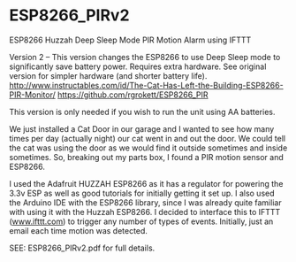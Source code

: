 # ESP8266_PIRv2
ESP8266 Huzzah Deep Sleep Mode PIR Motion Alarm using IFTTT

Version 2 – This version changes the ESP8266 to use Deep Sleep mode to significantly save battery power. Requires extra hardware. See original version for simpler hardware (and shorter battery life).  
http://www.instructables.com/id/The-Cat-Has-Left-the-Building-ESP8266-PIR-Monitor/
https://github.com/rgrokett/ESP8266_PIR

This version is only needed if you wish to run the unit using AA batteries. 

We just installed a Cat Door in our garage and I wanted to see how many times per day (actually night) our cat went in and out the door. We could tell the cat was using the door as we would find it outside sometimes and inside sometimes. 
So, breaking out my parts box, I found a PIR motion sensor and ESP8266. 

I used the Adafruit HUZZAH ESP8266 as it has a regulator for powering the 3.3v ESP as well as good tutorials for initially getting it set up. I also used the Arduino IDE with the ESP8266 library, since I was already quite familiar with using it with the Huzzah ESP8266. 
I decided to interface this to IFTTT (www.ifttt.com) to trigger any number of types of events. Initially, just an email each time motion was detected. 

SEE: ESP8266_PIRv2.pdf for full details.
